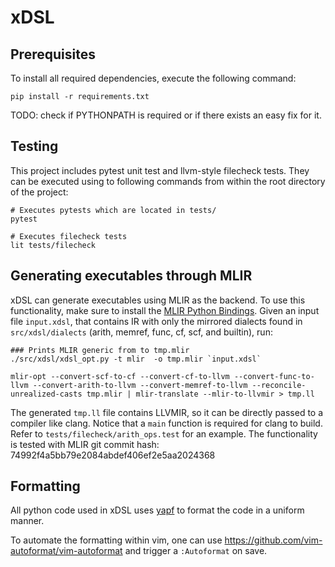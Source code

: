 # xDSL

## Prerequisites

To install all required dependencies, execute the following command:

```
pip install -r requirements.txt
```

TODO: check if PYTHONPATH is required or if there exists an easy fix for it.

## Testing

This project includes pytest unit test and llvm-style filecheck tests. They can be executed using to following commands from within the root directory of the project:

```
# Executes pytests which are located in tests/
pytest

# Executes filecheck tests
lit tests/filecheck
```

## Generating executables through MLIR

xDSL can generate executables using MLIR as the backend. To use this functionality, make sure to install the [MLIR Python Bindings](https://mlir.llvm.org/docs/Bindings/Python/). Given an input file `input.xdsl`, that contains IR with only the mirrored dialects found in `src/xdsl/dialects` (arith, memref, func, cf, scf, and builtin), run:

```
### Prints MLIR generic from to tmp.mlir
./src/xdsl/xdsl_opt.py -t mlir  -o tmp.mlir `input.xdsl`

mlir-opt --convert-scf-to-cf --convert-cf-to-llvm --convert-func-to-llvm --convert-arith-to-llvm --convert-memref-to-llvm --reconcile-unrealized-casts tmp.mlir | mlir-translate --mlir-to-llvmir > tmp.ll
```

The generated `tmp.ll` file contains LLVMIR, so it can be directly passed to a compiler like clang.
Notice that a `main` function is required for clang to build. Refer to `tests/filecheck/arith_ops.test` for an example.
The functionality is tested with MLIR git commit hash: 74992f4a5bb79e2084abdef406ef2e5aa2024368


## Formatting

All python code used in xDSL uses [yapf](https://github.com/google/yapf) to format the code in a uniform manner. 

To automate the formatting within vim, one can use https://github.com/vim-autoformat/vim-autoformat and trigger a `:Autoformat` on save.
